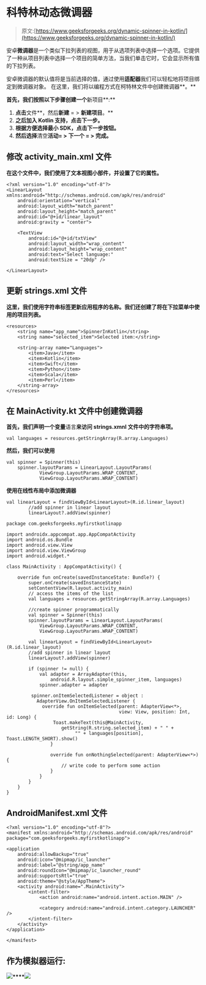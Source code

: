 # 科特林动态微调器

> 原文:[https://www.geeksforgeeks.org/dynamic-spinner-in-kotlin/](https://www.geeksforgeeks.org/dynamic-spinner-in-kotlin/)

安卓**微调器**是一个类似下拉列表的视图，用于从选项列表中选择一个选项。它提供了一种从项目列表中选择一个项目的简单方法，当我们单击它时，它会显示所有值的下拉列表。

安卓微调器的默认值将是当前选择的值，通过使用**适配器**我们可以轻松地将项目绑定到微调器对象。
在这里，我们将以编程方式在柯特林文件中创建微调器**。**

**首先，我们按照以下步骤创建一个**新项目**:**

1.  **点击**文件**，然后**新建** = > **新建项目**。**
2.  **之后加入 Kotlin 支持，点击下一步。**
3.  **根据方便选择最小 SDK，点击下一步按钮。**
4.  **然后选择**清空**活动= > **下一个** = > **完成**。**

## **修改 activity_main.xml 文件**

**在这个文件中，我们使用了文本视图小部件，并设置了它的属性。**

```
<?xml version="1.0" encoding="utf-8"?>
<LinearLayout xmlns:android="http://schemas.android.com/apk/res/android"
    android:orientation="vertical"
    android:layout_width="match_parent"
    android:layout_height="match_parent"
    android:id="@+id/linear_layout"
    android:gravity = "center">

    <TextView
        android:id="@+id/txtView"
        android:layout_width="wrap_content"
        android:layout_height="wrap_content"
        android:text="Select language:"
        android:textSize = "20dp" />

</LinearLayout>
```

## **更新 strings.xml 文件**

**这里，我们使用字符串标签更新应用程序的名称。我们还创建了将在下拉菜单中使用的项目列表。**

```
<resources>
    <string name="app_name">SpinnerInKotlin</string>
    <string name="selected_item">Selected item:</string>

    <string-array name="Languages">
        <item>Java</item>
        <item>Kotlin</item>
        <item>Swift</item>
        <item>Python</item>
        <item>Scala</item>
        <item>Perl</item>
    </string-array>
</resources>
```

## **在 MainActivity.kt 文件中创建微调器**

**首先，我们声明一个变量**语言**来访问 strings.xmnl 文件中的字符串项。**

```
val languages = resources.getStringArray(R.array.Languages) 
```

**然后，我们可以使用**

```
val spinner = Spinner(this)
    spinner.layoutParams = LinearLayout.LayoutParams(
            ViewGroup.LayoutParams.WRAP_CONTENT,
            ViewGroup.LayoutParams.WRAP_CONTENT) 
```

**使用在线性布局中添加微调器**

```
val linearLayout = findViewById<LinearLayout>(R.id.linear_layout)
        //add spinner in linear layout
        linearLayout?.addView(spinner) 
```

```
package com.geeksforgeeks.myfirstkotlinapp

import androidx.appcompat.app.AppCompatActivity
import android.os.Bundle
import android.view.View
import android.view.ViewGroup
import android.widget.*

class MainActivity : AppCompatActivity() {

    override fun onCreate(savedInstanceState: Bundle?) {
        super.onCreate(savedInstanceState)
        setContentView(R.layout.activity_main)
        // access the items of the list
        val languages = resources.getStringArray(R.array.Languages)

        //create spinner programmatically
        val spinner = Spinner(this)
        spinner.layoutParams = LinearLayout.LayoutParams(
            ViewGroup.LayoutParams.WRAP_CONTENT,
            ViewGroup.LayoutParams.WRAP_CONTENT)

        val linearLayout = findViewById<LinearLayout>(R.id.linear_layout)
        //add spinner in linear layout
        linearLayout?.addView(spinner)

        if (spinner != null) {
            val adapter = ArrayAdapter(this,
                android.R.layout.simple_spinner_item, languages)
            spinner.adapter = adapter

         spinner.onItemSelectedListener = object :
           AdapterView.OnItemSelectedListener {
             override fun onItemSelected(parent: AdapterView<*>,
                                         view: View, position: Int, id: Long) {
                 Toast.makeText(this@MainActivity,
                    getString(R.string.selected_item) + " " +
                         "" + languages[position], Toast.LENGTH_SHORT).show()
                }

                override fun onNothingSelected(parent: AdapterView<*>) {
                    // write code to perform some action
                }
            }
        }
    }
}
```

## **AndroidManifest.xml 文件**

```
<?xml version="1.0" encoding="utf-8"?>
<manifest xmlns:android="http://schemas.android.com/apk/res/android"
package="com.geeksforgeeks.myfirstkotlinapp">

<application
    android:allowBackup="true"
    android:icon="@mipmap/ic_launcher"
    android:label="@string/app_name"
    android:roundIcon="@mipmap/ic_launcher_round"
    android:supportsRtl="true"
    android:theme="@style/AppTheme">
    <activity android:name=".MainActivity">
        <intent-filter>
            <action android:name="android.intent.action.MAIN" />

            <category android:name="android.intent.category.LAUNCHER" />
        </intent-filter>
    </activity>
</application>

</manifest>
```

## **作为模拟器运行:**

**![](img/944d08151fc47ae1f6e364215b9087c7.png)****![](img/9141eac30c97c26041be0f67cd9de62b.png)**